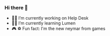 ### Hi there 👋

- :man_technologist: I’m currently working on Help Desk
- :student: I’m currently learning Lumen 
- :video_game: :soccer: Fun fact: I'm the new neymar from games
<!--
**LeonardoLopesFilho/LeonardoLopesFilho** is a ✨ _special_ ✨ repository because its `README.md` (this file) appears on your GitHub profile.
-->
